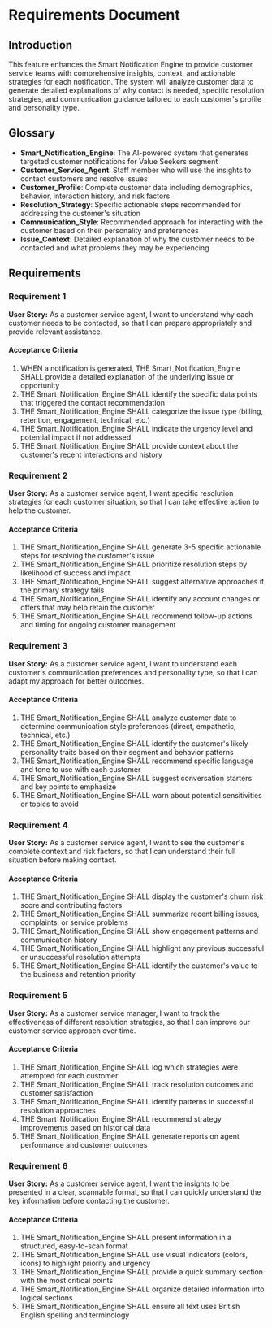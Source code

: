 # Requirements Document

## Introduction

This feature enhances the Smart Notification Engine to provide customer service teams with comprehensive insights, context, and actionable strategies for each notification. The system will analyze customer data to generate detailed explanations of why contact is needed, specific resolution strategies, and communication guidance tailored to each customer's profile and personality type.

## Glossary

- **Smart_Notification_Engine**: The AI-powered system that generates targeted customer notifications for Value Seekers segment
- **Customer_Service_Agent**: Staff member who will use the insights to contact customers and resolve issues
- **Customer_Profile**: Complete customer data including demographics, behavior, interaction history, and risk factors
- **Resolution_Strategy**: Specific actionable steps recommended for addressing the customer's situation
- **Communication_Style**: Recommended approach for interacting with the customer based on their personality and preferences
- **Issue_Context**: Detailed explanation of why the customer needs to be contacted and what problems they may be experiencing

## Requirements

### Requirement 1

**User Story:** As a customer service agent, I want to understand why each customer needs to be contacted, so that I can prepare appropriately and provide relevant assistance.

#### Acceptance Criteria

1. WHEN a notification is generated, THE Smart_Notification_Engine SHALL provide a detailed explanation of the underlying issue or opportunity
2. THE Smart_Notification_Engine SHALL identify the specific data points that triggered the contact recommendation
3. THE Smart_Notification_Engine SHALL categorize the issue type (billing, retention, engagement, technical, etc.)
4. THE Smart_Notification_Engine SHALL indicate the urgency level and potential impact if not addressed
5. THE Smart_Notification_Engine SHALL provide context about the customer's recent interactions and history

### Requirement 2

**User Story:** As a customer service agent, I want specific resolution strategies for each customer situation, so that I can take effective action to help the customer.

#### Acceptance Criteria

1. THE Smart_Notification_Engine SHALL generate 3-5 specific actionable steps for resolving the customer's issue
2. THE Smart_Notification_Engine SHALL prioritize resolution steps by likelihood of success and impact
3. THE Smart_Notification_Engine SHALL suggest alternative approaches if the primary strategy fails
4. THE Smart_Notification_Engine SHALL identify any account changes or offers that may help retain the customer
5. THE Smart_Notification_Engine SHALL recommend follow-up actions and timing for ongoing customer management

### Requirement 3

**User Story:** As a customer service agent, I want to understand each customer's communication preferences and personality type, so that I can adapt my approach for better outcomes.

#### Acceptance Criteria

1. THE Smart_Notification_Engine SHALL analyze customer data to determine communication style preferences (direct, empathetic, technical, etc.)
2. THE Smart_Notification_Engine SHALL identify the customer's likely personality traits based on their segment and behavior patterns
3. THE Smart_Notification_Engine SHALL recommend specific language and tone to use with each customer
4. THE Smart_Notification_Engine SHALL suggest conversation starters and key points to emphasize
5. THE Smart_Notification_Engine SHALL warn about potential sensitivities or topics to avoid

### Requirement 4

**User Story:** As a customer service agent, I want to see the customer's complete context and risk factors, so that I can understand their full situation before making contact.

#### Acceptance Criteria

1. THE Smart_Notification_Engine SHALL display the customer's churn risk score and contributing factors
2. THE Smart_Notification_Engine SHALL summarize recent billing issues, complaints, or service problems
3. THE Smart_Notification_Engine SHALL show engagement patterns and communication history
4. THE Smart_Notification_Engine SHALL highlight any previous successful or unsuccessful resolution attempts
5. THE Smart_Notification_Engine SHALL identify the customer's value to the business and retention priority

### Requirement 5

**User Story:** As a customer service manager, I want to track the effectiveness of different resolution strategies, so that I can improve our customer service approach over time.

#### Acceptance Criteria

1. THE Smart_Notification_Engine SHALL log which strategies were attempted for each customer
2. THE Smart_Notification_Engine SHALL track resolution outcomes and customer satisfaction
3. THE Smart_Notification_Engine SHALL identify patterns in successful resolution approaches
4. THE Smart_Notification_Engine SHALL recommend strategy improvements based on historical data
5. THE Smart_Notification_Engine SHALL generate reports on agent performance and customer outcomes

### Requirement 6

**User Story:** As a customer service agent, I want the insights to be presented in a clear, scannable format, so that I can quickly understand the key information before contacting the customer.

#### Acceptance Criteria

1. THE Smart_Notification_Engine SHALL present information in a structured, easy-to-scan format
2. THE Smart_Notification_Engine SHALL use visual indicators (colors, icons) to highlight priority and urgency
3. THE Smart_Notification_Engine SHALL provide a quick summary section with the most critical points
4. THE Smart_Notification_Engine SHALL organize detailed information into logical sections
5. THE Smart_Notification_Engine SHALL ensure all text uses British English spelling and terminology